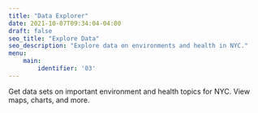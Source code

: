 ```yaml
---
title: "Data Explorer"
date: 2021-10-07T09:34:04-04:00
draft: false
seo_title: "Explore Data"
seo_description: "Explore data on environments and health in NYC."
menu:
    main:
        identifier: '03'
---
```

Get data sets on important environment and health topics for NYC. View maps, charts, and more.